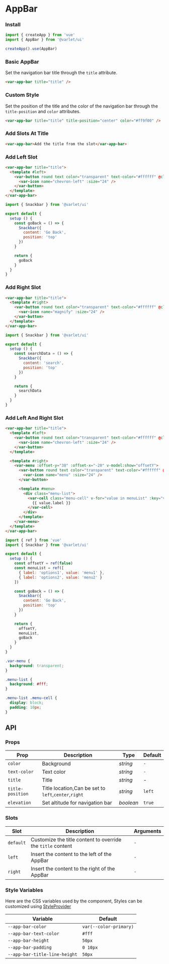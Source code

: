 # AppBar

### Install

```js
import { createApp } from 'vue'
import { AppBar } from '@varlet/ui'

createApp().use(AppBar)
```

### Basic AppBar

Set the navigation bar title through the `title` attribute.

```html
<var-app-bar title="title" />
```

### Custom Style

Set the position of the title and the color of the navigation bar through the `title-position` and `color` attributes.

```html
<var-app-bar title="title" title-position="center" color="#ff9f00" />
```

### Add Slots At Title

```html
<var-app-bar>Add the title from the slot</var-app-bar>
```

### Add Left Slot

```html
<var-app-bar title="title">
  <template #left>
    <var-button round text color="transparent" text-color="#ffffff" @click="goBack">
      <var-icon name="chevron-left" :size="24" />
    </var-button>
  </template>
</var-app-bar>
```

```js
import { Snackbar } from '@varlet/ui'

export default {
  setup () {
    const goBack = () => {
      Snackbar({
        content: 'Go Back',
        position: 'top'
      })
    }

    return {
      goBack
    }
  }
}
```

### Add Right Slot

```html
<var-app-bar title="title">
  <template #right>
    <var-button round text color="transparent" text-color="#ffffff" @click="searchData">
      <var-icon name="magnify" :size="24" />
    </var-button>
  </template>
</var-app-bar>
```

```js
import { Snackbar } from '@varlet/ui'

export default {
  setup () {
    const searchData = () => {
      Snackbar({
        content: 'search',
        position: 'top'
      })
    }

    return {
      searchData
    }
  }
}
```

### Add Left And Right Slot

```html
<var-app-bar title="title">
  <template #left>
    <var-button round text color="transparent" text-color="#ffffff" @click="goBack">
      <var-icon name="chevron-left" :size="24" />
    </var-button>
  </template>

  <template #right>
    <var-menu :offset-y="38" :offset-x="-20" v-model:show="offsetY">
      <var-button round text color="transparent" text-color="#ffffff" @click="offsetY = true">
        <var-icon name="menu" :size="24" />
      </var-button>

      <template #menu>
        <div class="menu-list">
          <var-cell class="menu-cell" v-for="value in menuList" :key="value.value" v-ripple>
            {{ value.label }}
          </var-cell>
        </div>
      </template>
    </var-menu>
  </template>
</var-app-bar>
```

```js
import { ref } from 'vue'
import { Snackbar } from '@varlet/ui'

export default {
  setup () {
    const offsetY = ref(false)
    const menuList = ref([
      { label: 'options1', value: 'menu1' },
      { label: 'options2', value: 'menu2' }
    ])

    const goBack = () => {
      Snackbar({
        content: 'Go Back',
        position: 'top'
      })
    }

    return {
      offsetY,
      menuList,
      goBack
    }
  }
}
```

```css
.var-menu {
  background: transparent;
}

.menu-list {
  background: #fff;
}

.menu-list .menu-cell {
  display: block;
  padding: 10px;
}
```

## API

### Props

| Prop             | Description                                          | Type      | Default |
| ---------------- | ---------------------------------------------------- | --------- | ------- |
| `color`          | Background                                           | _string_  | `-`     |
| `text-color`     | Text color                                           | _string_  | `-`     |
| `title`          | Title                                                | _string_  | -       |
| `title-position` | Title location,Can be set to `left`,`center`,`right` | _string_  | `left`  |
| `elevation`      | Set altitude for navigation bar                      | _boolean_ | `true`  |

### Slots

| Slot      | Description                                                 | Arguments |
| --------- | ----------------------------------------------------------- | --------- |
| `default` | Customize the title content to override the `title` content | `-`       |
| `left`    | Insert the content to the left of the AppBar                | `-`       |
| `right`   | Insert the content to the right of the AppBar               | `-`       |

### Style Variables

Here are the CSS variables used by the component, Styles can be customized using [StyleProvider](#/en-US/style-provider)

| Variable                      | Default                |
| ----------------------------- | ---------------------- |
| `--app-bar-color`             | `var(--color-primary)` |
| `--app-bar-text-color`        | `#fff`                 |
| `--app-bar-height`            | `50px`                 |
| `--app-bar-padding`           | `0 10px`               |
| `--app-bar-title-line-height` | `50px`                 |
